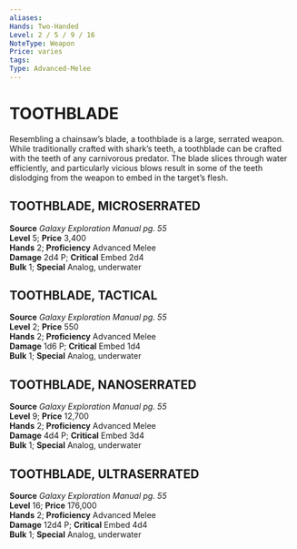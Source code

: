```yaml
---
aliases: 
Hands: Two-Handed
Level: 2 / 5 / 9 / 16
NoteType: Weapon
Price: varies
tags: 
Type: Advanced-Melee
---
```

# TOOTHBLADE
Resembling a chainsaw’s blade, a toothblade is a large, serrated weapon. While traditionally crafted with shark’s teeth, a toothblade can be crafted with the teeth of any carnivorous predator. The blade slices through water efficiently, and particularly vicious blows result in some of the teeth dislodging from the weapon to embed in the target’s flesh.  

##  TOOTHBLADE, MICROSERRATED

**Source** _Galaxy Exploration Manual pg. 55_  
**Level** 5; **Price** 3,400  
**Hands** 2; **Proficiency** Advanced Melee  
**Damage** 2d4 P; **Critical** Embed 2d4  
**Bulk** 1; **Special** Analog, underwater

##  TOOTHBLADE, TACTICAL

**Source** _Galaxy Exploration Manual pg. 55_  
**Level** 2; **Price** 550  
**Hands** 2; **Proficiency** Advanced Melee  
**Damage** 1d6 P; **Critical** Embed 1d4  
**Bulk** 1; **Special** Analog, underwater

##  TOOTHBLADE, NANOSERRATED

**Source** _Galaxy Exploration Manual pg. 55_  
**Level** 9; **Price** 12,700  
**Hands** 2; **Proficiency** Advanced Melee  
**Damage** 4d4 P; **Critical** Embed 3d4  
**Bulk** 1; **Special** Analog, underwater

##  TOOTHBLADE, ULTRASERRATED

**Source** _Galaxy Exploration Manual pg. 55_  
**Level** 16; **Price** 176,000  
**Hands** 2; **Proficiency** Advanced Melee  
**Damage** 12d4 P; **Critical** Embed 4d4  
**Bulk** 1; **Special** Analog, underwater